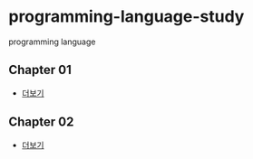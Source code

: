 # programming-language-study

programming language

## Chapter 01

- [더보기][ch01-link]

## Chapter 02

- [더보기][ch02-link]

[ch01-link]: ./ch01/index.md
[ch02-link]: ./ch02-machine-architecture-and-language/index.md
